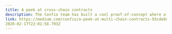 ```yaml
---
title: A peek at cross-chain contracts
description: The Confio team has built a cool proof-of-concept where a pair of CosmWasm smart contracts on two different chains communicated with each other without the need for any trusted third parties. Check it out!
link: https://medium.com/confio/a-peek-at-multi-chain-contracts-93cde6875cf5
2020-02-17T22:01:58.793Z
---
```

